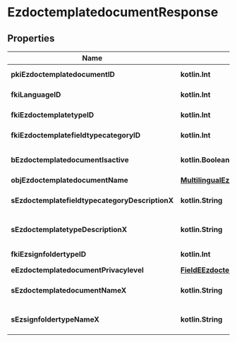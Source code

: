 
# EzdoctemplatedocumentResponse

## Properties
| Name | Type | Description | Notes |
| ------------ | ------------- | ------------- | ------------- |
| **pkiEzdoctemplatedocumentID** | **kotlin.Int** | The unique ID of the Ezdoctemplatedocument |  |
| **fkiLanguageID** | **kotlin.Int** | The unique ID of the Language.  Valid values:  |Value|Description| |-|-| |1|French| |2|English| |  |
| **fkiEzdoctemplatetypeID** | **kotlin.Int** | The unique ID of the Ezdoctemplatetype |  |
| **fkiEzdoctemplatefieldtypecategoryID** | **kotlin.Int** | The unique ID of the Ezdoctemplatefieldtypecategory |  |
| **bEzdoctemplatedocumentIsactive** | **kotlin.Boolean** | Whether the ezdoctemplatedocument is active or not |  |
| **objEzdoctemplatedocumentName** | [**MultilingualEzdoctemplatedocumentName**](MultilingualEzdoctemplatedocumentName.md) |  |  |
| **sEzdoctemplatefieldtypecategoryDescriptionX** | **kotlin.String** | The description of the Ezdoctemplatefieldtypecategory in the language of the requester |  |
| **sEzdoctemplatetypeDescriptionX** | **kotlin.String** | The description of the Ezdoctemplatetype in the language of the requester |  |
| **fkiEzsignfoldertypeID** | **kotlin.Int** | The unique ID of the Ezsignfoldertype. |  [optional] |
| **eEzdoctemplatedocumentPrivacylevel** | [**FieldEEzdoctemplatedocumentPrivacylevel**](FieldEEzdoctemplatedocumentPrivacylevel.md) |  |  [optional] |
| **sEzdoctemplatedocumentNameX** | **kotlin.String** | The name of the Ezdoctemplatedocument in the language of the requester |  [optional] |
| **sEzsignfoldertypeNameX** | **kotlin.String** | The name of the Ezsignfoldertype in the language of the requester |  [optional] |



